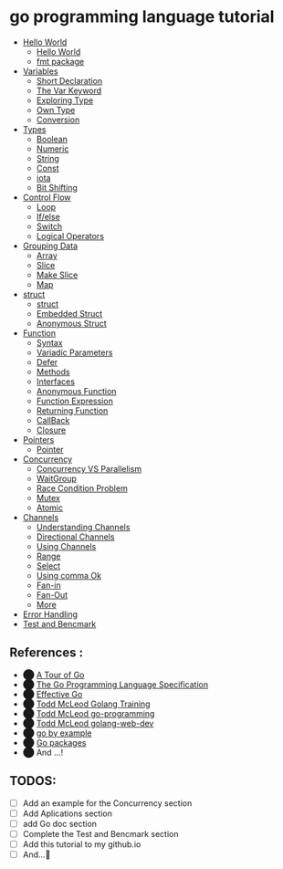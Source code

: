# go programming language tutorial

* [Hello World](https://github.com/SajjadManafi/GolangTraining/tree/main/00-Hello-World)
  * [Hello World](https://github.com/SajjadManafi/GolangTraining/blob/main/00-Hello-World/00_Hello_World.go)
  * [fmt package](https://github.com/SajjadManafi/GolangTraining/blob/main/00-Hello-World/01_fmt.go)
* [Variables](https://github.com/SajjadManafi/GolangTraining/tree/main/01-Variables)
  * [Short Declaration](https://github.com/SajjadManafi/GolangTraining/blob/main/01-Variables/00_Short_Declaration.go)
  * [The Var Keyword](https://github.com/SajjadManafi/GolangTraining/blob/main/01-Variables/01_The_Var_Keyword.go)
  * [Exploring Type](https://github.com/SajjadManafi/GolangTraining/blob/main/01-Variables/02_Exploring_Type.go)
  * [Own Type](https://github.com/SajjadManafi/GolangTraining/blob/main/01-Variables/03_Own_Type.go)
  * [Conversion](https://github.com/SajjadManafi/GolangTraining/blob/main/01-Variables/04_Conversion.go)
* [Types](https://github.com/SajjadManafi/GolangTraining/tree/main/02-Types)
  * [Boolean](https://github.com/SajjadManafi/GolangTraining/blob/main/02-Types/00_Boolean.go)
  * [Numeric](https://github.com/SajjadManafi/GolangTraining/blob/main/02-Types/01_Numeric.go)
  * [String](https://github.com/SajjadManafi/GolangTraining/blob/main/02-Types/02_String.go)
  * [Const](https://github.com/SajjadManafi/GolangTraining/blob/main/02-Types/03_Const.go)
  * [iota](https://github.com/SajjadManafi/GolangTraining/blob/main/02-Types/04_iota.go)
  * [Bit Shifting](https://github.com/SajjadManafi/GolangTraining/blob/main/02-Types/05_Bit_Shifting.go) 
* [Control Flow](https://github.com/SajjadManafi/GolangTraining/tree/main/03-Control-Flow)
  * [Loop](https://github.com/SajjadManafi/GolangTraining/blob/main/03-Control-Flow/00_Loop.go)
  * [If/else](https://github.com/SajjadManafi/GolangTraining/blob/main/03-Control-Flow/01_If.go)
  * [Switch](https://github.com/SajjadManafi/GolangTraining/blob/main/03-Control-Flow/02_Switch.go)
  * [Logical Operators](https://github.com/SajjadManafi/GolangTraining/blob/main/03-Control-Flow/03_Logical_Operators.go)
* [Grouping Data](https://github.com/SajjadManafi/GolangTraining/tree/main/04-Grouping-Data)
  * [Array](https://github.com/SajjadManafi/GolangTraining/blob/main/04-Grouping-Data/00_Array.go)
  * [Slice](https://github.com/SajjadManafi/GolangTraining/blob/main/04-Grouping-Data/01_Slice.go)
  * [Make Slice](https://github.com/SajjadManafi/GolangTraining/blob/main/04-Grouping-Data/02_Make_Slice.go)
  * [Map](https://github.com/SajjadManafi/GolangTraining/blob/main/04-Grouping-Data/03_Map.go)
* [struct](https://github.com/SajjadManafi/GolangTraining/tree/main/05-struct)
  * [struct](https://github.com/SajjadManafi/GolangTraining/blob/main/05-struct/00_Struct.go)
  * [Embedded Struct](https://github.com/SajjadManafi/GolangTraining/blob/main/05-struct/01_Embedded_Struct.go)
  * [Anonymous Struct](https://github.com/SajjadManafi/GolangTraining/blob/main/05-struct/02_Anonymous_Struct.go)
* [Function](https://github.com/SajjadManafi/GolangTraining/tree/main/06-Function)
  * [Syntax](https://github.com/SajjadManafi/GolangTraining/blob/main/06-Function/00_Syntax.go)
  * [Variadic Parameters](https://github.com/SajjadManafi/GolangTraining/blob/main/06-Function/01_Variadic_Parameters.go)
  * [Defer](https://github.com/SajjadManafi/GolangTraining/blob/main/06-Function/02_Defer.go)
  * [Methods](https://github.com/SajjadManafi/GolangTraining/blob/main/06-Function/03_Methods.go)
  * [Interfaces](https://github.com/SajjadManafi/GolangTraining/blob/main/06-Function/04_Interfaces.go)
  * [Anonymous Function](https://github.com/SajjadManafi/GolangTraining/blob/main/06-Function/05_Anonymous_Function.go)
  * [Function Expression](https://github.com/SajjadManafi/GolangTraining/blob/main/06-Function/06_Func_Expression.go)
  * [Returning Function](https://github.com/SajjadManafi/GolangTraining/blob/main/06-Function/07_Returning_Function.go)
  * [CallBack](https://github.com/SajjadManafi/GolangTraining/blob/main/06-Function/08_CallBack.go)
  * [Closure](https://github.com/SajjadManafi/GolangTraining/blob/main/06-Function/09_Closure.go)
* [Pointers](https://github.com/SajjadManafi/GolangTraining/tree/main/07-Pointers)
  * [Pointer](https://github.com/SajjadManafi/GolangTraining/blob/main/07-Pointers/00_Pointer.go)
* [Concurrency](https://github.com/SajjadManafi/GolangTraining/tree/main/08-Concurrency)
  * [Concurrency VS Parallelism](https://github.com/SajjadManafi/GolangTraining/blob/main/08-Concurrency/00_Concurrency_VS_Parallelism)
  * [WaitGroup](https://github.com/SajjadManafi/GolangTraining/blob/main/08-Concurrency/01_WaitGroup.go)
  * [Race Condition Problem](https://github.com/SajjadManafi/GolangTraining/blob/main/08-Concurrency/02_Race_Condition.go)
  * [Mutex](https://github.com/SajjadManafi/GolangTraining/blob/main/08-Concurrency/03_Mutex.go)
  * [Atomic](https://github.com/SajjadManafi/GolangTraining/blob/main/08-Concurrency/04_Atomic.go)
* [Channels](https://github.com/SajjadManafi/GolangTraining/tree/main/09-Channels)
  * [Understanding Channels](https://github.com/SajjadManafi/GolangTraining/blob/main/09-Channels/00_Understanding_Channels.go)
  * [Directional Channels](https://github.com/SajjadManafi/GolangTraining/blob/main/09-Channels/01_Directional_Channels.go)
  * [Using Channels](https://github.com/SajjadManafi/GolangTraining/blob/main/09-Channels/02_Using_Channels.go)
  * [Range](https://github.com/SajjadManafi/GolangTraining/blob/main/09-Channels/03_Range.go)
  * [Select](https://github.com/SajjadManafi/GolangTraining/blob/main/09-Channels/04_Select.go)
  * [Using comma Ok](https://github.com/SajjadManafi/GolangTraining/blob/main/09-Channels/05_Using_comma_Ok.go)
  * [Fan-in](https://github.com/SajjadManafi/GolangTraining/blob/main/09-Channels/06_Fan_in.go)
  * [Fan-Out](https://github.com/SajjadManafi/GolangTraining/blob/main/09-Channels/07_Fan_Out.go)
  * [More](https://github.com/SajjadManafi/GolangTraining/blob/main/09-Channels/08_TODO)
* [Error Handling](https://github.com/SajjadManafi/GolangTraining/tree/main/10-Error-Handling)
* [Test and Bencmark](https://github.com/SajjadManafi/GolangTraining/tree/main/11-Test-and-Bencmark)


## References :

* ⬤ [A Tour of Go](https://tour.golang.org/)
* ⬤ [The Go Programming Language Specification](https://golang.org/ref/spec)
* ⬤ [Effective Go](https://golang.org/doc/effective_go)
* ⬤ [Todd McLeod Golang Training](https://github.com/GoesToEleven/GolangTraining)
* ⬤ [Todd McLeod go-programming](https://github.com/GoesToEleven/go-programming)
* ⬤ [Todd McLeod golang-web-dev](https://github.com/GoesToEleven/golang-web-dev)
* ⬤ [go by example](https://github.com/mmcgrana/gobyexample)
* ⬤ [Go packages](https://pkg.go.dev/)
* ⬤ And ...!

## TODOS:
- [ ] Add an example for the Concurrency section
- [ ] Add Aplications section 
- [ ] add Go doc section
- [ ] Complete the Test and Bencmark section
- [ ] Add this tutorial to my github.io
- [ ] And...🤔
